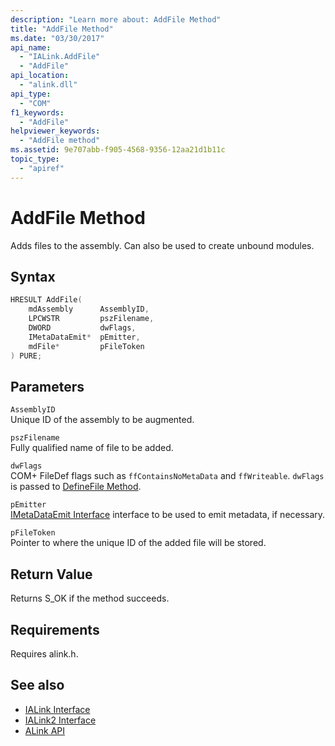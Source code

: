 ```yaml
---
description: "Learn more about: AddFile Method"
title: "AddFile Method"
ms.date: "03/30/2017"
api_name:
  - "IALink.AddFile"
  - "AddFile"
api_location:
  - "alink.dll"
api_type:
  - "COM"
f1_keywords:
  - "AddFile"
helpviewer_keywords:
  - "AddFile method"
ms.assetid: 9e707abb-f905-4568-9356-12aa21d1b11c
topic_type:
  - "apiref"
---
```

# AddFile Method

Adds files to the assembly. Can also be used to create unbound modules.

## Syntax

```cpp
HRESULT AddFile(
    mdAssembly      AssemblyID,
    LPCWSTR         pszFilename,
    DWORD           dwFlags,
    IMetaDataEmit*  pEmitter,
    mdFile*         pFileToken
) PURE;
```

## Parameters

 `AssemblyID`\
 Unique ID of the assembly to be augmented.

 `pszFilename`\
 Fully qualified name of file to be added.

 `dwFlags`\
 COM+ FileDef flags such as `ffContainsNoMetaData` and `ffWriteable`. `dwFlags` is passed to [DefineFile Method](../../../core/unmanaged-api/metadata/imetadataassemblyemit-definefile-method.md).

 `pEmitter`\
 [IMetaDataEmit Interface](../../../core/unmanaged-api/metadata/imetadataemit-interface.md) interface to be used to emit metadata, if necessary.

 `pFileToken`\
 Pointer to where the unique ID of the added file will be stored.

## Return Value

 Returns S_OK if the method succeeds.

## Requirements

 Requires alink.h.

## See also

- [IALink Interface](ialink-interface.md)
- [IALink2 Interface](ialink2-interface.md)
- [ALink API](index.md)
